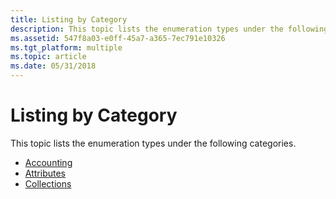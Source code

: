 ```yaml
---
title: Listing by Category
description: This topic lists the enumeration types under the following categories.
ms.assetid: 547f8a03-e0ff-45a7-a365-7ec791e10326
ms.tgt_platform: multiple
ms.topic: article
ms.date: 05/31/2018
---
```


# Listing by Category

This topic lists the enumeration types under the following categories.

-   [Accounting](/windows/desktop/Nps/sdo-accounting)
-   [Attributes](/windows/desktop/Nps/sdo-attributes)
-   [Collections](/windows/desktop/Nps/sdo-collections)

 

 